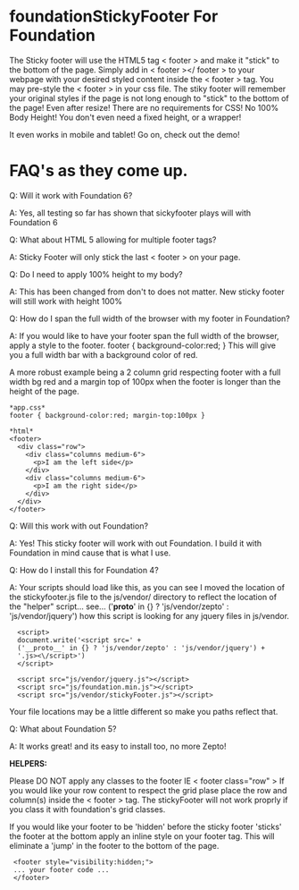 foundationStickyFooter For Foundation
======================
The Sticky footer will use the HTML5 tag < footer > and make it "stick" to the bottom of the page.
Simply add in < footer ></ footer > to your webpage with your desired styled content inside the < footer > tag.
You may pre-style the < footer > in your css file. 
The stiky footer will remember your original styles if the page is not long enough to "stick" to the bottom of the page! Even after resize!
There are no requirements for CSS! No 100% Body Height!
You don't even need a fixed height, or a wrapper!

It even works in mobile and tablet! Go on, check out the demo!


FAQ's as they come up.
=====================
Q: Will it work with Foundation 6?

A: Yes, all testing so far has shown that sickyfooter plays will with Foundation 6

Q: What about HTML 5 allowing for multiple footer tags? 

A: Sticky Footer will only stick the last < footer > on your page.

Q: Do I need to apply 100% height to my body?

A: This has been changed from don't to does not matter. New sticky footer will still work with height 100%

Q: How do I span the full width of the browser with my footer in Foundation?

A: If you would like to have your footer span the full width of the browser, apply a style to the footer.
footer { background-color:red; } 
This will give you a full width bar with a background color of red.

A more robust example being a 2 column grid respecting footer with a full width bg red and a margin top of 100px when the footer is longer than the height of the page.

```
*app.css*
footer { background-color:red; margin-top:100px }

*html*
<footer>
  <div class="row">
    <div class="columns medium-6">
      <p>I am the left side</p>
    </div>
    <div class="columns medium-6">
      <p>I am the right side</p>
    </div>
  </div>
</footer>
```


Q: Will this work with out Foundation?

A: Yes! This sticky footer will work with out Foundation. I build it with Foundation in mind cause that is what I use.

Q: How do I install this for Foundation 4?

A: Your scripts should load like this, as you can see I moved the location of the stickyfooter.js file to the js/vendor/ directory to reflect the location of the "helper" script... see... ('__proto__' in {} ? 'js/vendor/zepto' : 'js/vendor/jquery') how this script is looking for any jquery files in js/vendor.
```
  <script>
  document.write('<script src=' +
  ('__proto__' in {} ? 'js/vendor/zepto' : 'js/vendor/jquery') +
  '.js><\/script>')
  </script>

  <script src="js/vendor/jquery.js"></script>
  <script src="js/foundation.min.js"></script>
  <script src="js/vendor/stickyFooter.js"></script>
```
  
Your file locations may be a little different so make you paths reflect that.

Q: What about Foundation 5? 

A: It works great! and its easy to install too, no more Zepto!


<b>HELPERS:</b>

Please DO NOT apply any classes to the footer IE < footer class="row" > If you would like your row content to respect the grid plase place the row and column(s) inside the < footer > tag. The stickyFooter will not work proprly if you class it with foundation's grid classes.

If you would like your footer to be 'hidden' before the sticky footer 'sticks' the footer at the bottom apply an inline style on your footer tag. This will eliminate a 'jump' in the footer to the bottom of the page.
```
 <footer style="visibility:hidden;">
 ... your footer code ...
 </footer>
 ```
